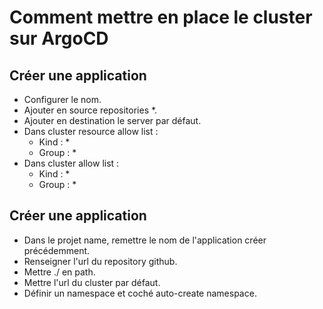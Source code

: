 # Comment mettre en place le cluster sur ArgoCD

## Créer une application
- Configurer le nom.
- Ajouter en source repositories *.
- Ajouter en destination le server par défaut.
- Dans cluster resource allow list :
  - Kind : *
  - Group : *
- Dans cluster allow list :
  - Kind : *
  - Group : *
## Créer une application
- Dans le projet name, remettre le nom de l'application créer précédemment.
- Renseigner l'url du repository github.
- Mettre ./ en path.
- Mettre l'url du cluster par défaut.
- Définir un namespace et coché auto-create namespace.